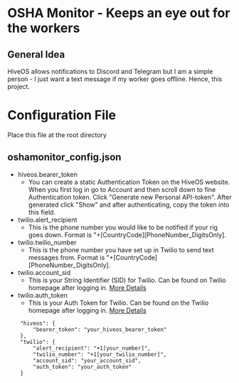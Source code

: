 # OSHA Monitor - Keeps an eye out for the workers

## General Idea
HiveOS allows notifications to Discord and Telegram but I am a simple person - I just want a text message if my worker goes offline. Hence, this project.


# Configuration File
Place this file at the root directory

## oshamonitor_config.json
- hiveos.bearer_token
    - You can create a static Authentication Token on the HiveOS website. When you first log in go to Account and then scroll down to fine Authentication token. Click "Generate new Personal API-token". After generated click "Show" and after authenticating, copy the token into this field.
- twilio.alert_recipient
    - This is the phone number you would like to be notified if your rig goes down. Format is "+\[CountryCode\]\[PhoneNumber_DigitsOnly\].
- twilio.twilio_number
    - This is the phone number you have set up in Twilio to send text messages from. Format is "+\[CountryCode\]\[PhoneNumber_DigitsOnly\].
- twilio.account_sid
    - This is your String Identifier (SID) for Twilio. Can be found on Twilio homepage after logging in. [More Details](https://www.twilio.com/docs/glossary/what-is-a-sid)
- twilio.auth_token
    - This is your Auth Token for Twilio. Can be found on the Twilio homepage after logging in. [More Details](https://support.twilio.com/hc/en-us/articles/223136027-Auth-Tokens-and-How-to-Change-Them)
```
    "hiveos": {
        "bearer_token": "your_hiveos_bearer_token"
    },
    "twilio": {
        "alert_recipient": "+1[your_number]",
        "twilio_number": "+1[your_twilio_number]",
        "account_sid": "your_account_sid",
        "auth_token": "your_auth_token"
    }
```